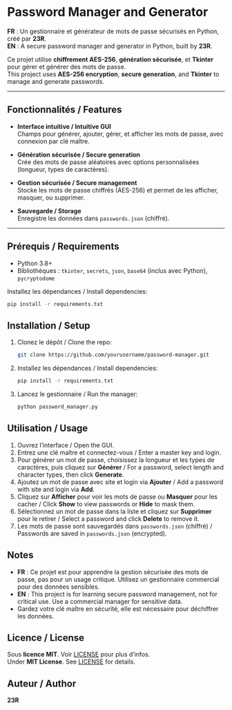 # Password Manager and Generator

**FR** : Un gestionnaire et générateur de mots de passe sécurisés en Python, créé par **23R**.  
**EN** : A secure password manager and generator in Python, built by **23R**.

Ce projet utilise **chiffrement AES-256**, **génération sécurisée**, et **Tkinter** pour gérer et générer des mots de passe.  
This project uses **AES-256 encryption**, **secure generation**, and **Tkinter** to manage and generate passwords.

---

## Fonctionnalités / Features

- **Interface intuitive / Intuitive GUI**  
  Champs pour générer, ajouter, gérer, et afficher les mots de passe, avec connexion par clé maître.

- **Génération sécurisée / Secure generation**  
  Crée des mots de passe aléatoires avec options personnalisées (longueur, types de caractères).

- **Gestion sécurisée / Secure management**  
  Stocke les mots de passe chiffrés (AES-256) et permet de les afficher, masquer, ou supprimer.

- **Sauvegarde / Storage**  
  Enregistre les données dans `passwords.json` (chiffré).

---

## Prérequis / Requirements

- Python 3.8+
- Bibliothèques : `tkinter`, `secrets`, `json`, `base64` (inclus avec Python), `pycryptodome`

Installez les dépendances / Install dependencies:
```bash
pip install -r requirements.txt
```

## Installation / Setup

1. Clonez le dépôt / Clone the repo:
   ```bash
   git clone https://github.com/yourusername/password-manager.git
   ```
2. Installez les dépendances / Install dependencies:
   ```bash
   pip install -r requirements.txt
   ```
3. Lancez le gestionnaire / Run the manager:
   ```bash
   python password_manager.py
   ```

## Utilisation / Usage

1. Ouvrez l’interface / Open the GUI.  
2. Entrez une clé maître et connectez-vous / Enter a master key and login.  
3. Pour générer un mot de passe, choisissez la longueur et les types de caractères, puis cliquez sur **Générer** / For a password, select length and character types, then click **Generate**.  
4. Ajoutez un mot de passe avec site et login via **Ajouter** / Add a password with site and login via **Add**.  
5. Cliquez sur **Afficher** pour voir les mots de passe ou **Masquer** pour les cacher / Click **Show** to view passwords or **Hide** to mask them.  
6. Sélectionnez un mot de passe dans la liste et cliquez sur **Supprimer** pour le retirer / Select a password and click **Delete** to remove it.  
7. Les mots de passe sont sauvegardés dans `passwords.json` (chiffré) / Passwords are saved in `passwords.json` (encrypted).

## Notes

- **FR** : Ce projet est pour apprendre la gestion sécurisée des mots de passe, pas pour un usage critique. Utilisez un gestionnaire commercial pour des données sensibles.  
- **EN** : This project is for learning secure password management, not for critical use. Use a commercial manager for sensitive data.  
- Gardez votre clé maître en sécurité, elle est nécessaire pour déchiffrer les données.

## Licence / License

Sous **licence MIT**. Voir [LICENSE](LICENSE) pour plus d’infos.  
Under **MIT License**. See [LICENSE](LICENSE) for details.

## Auteur / Author

**23R** 
